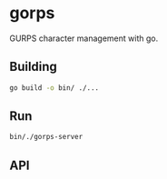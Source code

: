 # gorps
GURPS character management with go.

## Building
```bash
go build -o bin/ ./...
```

## Run
```bash
bin/./gorps-server
```

## API
